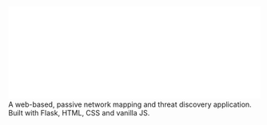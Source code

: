 <img src="traverser-logo.png">
A web-based, passive network mapping and threat discovery application. Built with Flask, HTML, CSS and vanilla JS.
